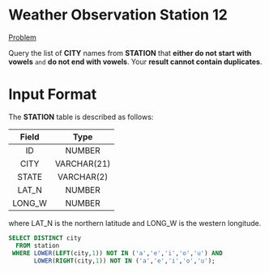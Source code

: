 # Weather Observation Station 12

[Problem](https://www.hackerrank.com/challenges/weather-observation-station-12/problem?isFullScreen=true)

Query the list of **CITY** names from **STATION** that **either do not start with vowels** `and` **do not end with vowels**. Your **result cannot contain duplicates**.

# Input Format

The **STATION** table is described as follows:

|Field|Type|
|:---:|:--:|
|ID| NUMBER|
|CITY|VARCHAR(21)|
|STATE|VARCHAR(2)|
|LAT_N|NUMBER|
|LONG_W|NUMBER|

where LAT_N is the northern latitude and LONG_W is the western longitude.

```SQL
SELECT DISTINCT city
  FROM station
 WHERE LOWER(LEFT(city,1)) NOT IN ('a','e','i','o','u') AND
       LOWER(RIGHT(city,1)) NOT IN ('a','e','i','o','u');
```
